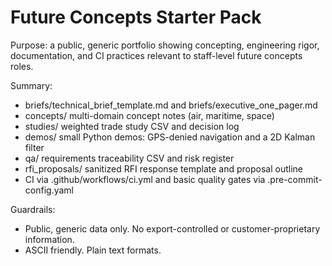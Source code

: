 <!-- 20250827-004 -->
# Future Concepts Starter Pack

Purpose: a public, generic portfolio showing concepting, engineering rigor, documentation, and CI practices relevant to staff-level future concepts roles.

Summary:
- briefs/technical_brief_template.md and briefs/executive_one_pager.md
- concepts/ multi-domain concept notes (air, maritime, space)
- studies/ weighted trade study CSV and decision log
- demos/ small Python demos: GPS-denied navigation and a 2D Kalman filter
- qa/ requirements traceability CSV and risk register
- rfi_proposals/ sanitized RFI response template and proposal outline
- CI via .github/workflows/ci.yml and basic quality gates via .pre-commit-config.yaml

Guardrails:
- Public, generic data only. No export-controlled or customer-proprietary information.
- ASCII friendly. Plain text formats.
